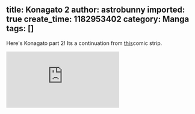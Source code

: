 title: Konagato 2
author: astrobunny
imported: true
create_time: 1182953402
category: Manga
tags: []
---
Here's Konagato part 2! Its a continuation from [this](http://www.astrobunny.net/2007/06/22/yuki-nagato/ "Konagato 1")comic strip.  
  
 ![Konagato 2](http://gallery.astrobunny.net/main.php?g2_view=core.DownloadItem&g2_itemId=661&g2_serialNumber=1)

